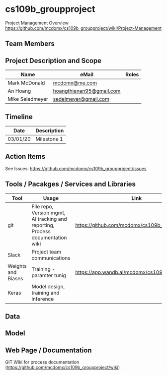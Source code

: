 # cs109b_groupproject
Project Management Overview
https://github.com/mcdomx/cs109b_groupproject/wiki/Project-Management

## Team Members


## Project Description and Scope
|Name           |eMail                         |Roles
|---------------|------------------------------|-----------------------
|Mark McDonald  |mcdomx@me.com                 |
|An Hoang       |hoangthienan95@gmail.com      |
|Mike Seledmeyer|sedelmeyer@gmail.com          |

## Timeline
|Date    |Description                                     |
|--------|------------------------------------------------|
|03/01/20|Milestone 1                                     |

## Action Items
See Issues:
https://github.com/mcdomx/cs109b_groupproject/issues


## Tools / Pacakges / Services and Libraries
|Tool         |Usage                                           | Link
|--------     |------------------------------------------------|--------------|
|git          |File repo, Version mgmt, AI tracking and reporting, Process documentation wiki| https://github.com/mcdomx/cs109b_groupproject/|
|Slack        |Project team communications | 
|Weights and Biases|Training - paramter tunig|https://app.wandb.ai/mcdomx/cs109b_groupproject 
|Keras        |Model design, training and inference|

## Data



## Model



## Web Page / Documentation

GIT Wiki for process documentation (https://github.com/mcdomx/cs109b_groupproject/wiki)


